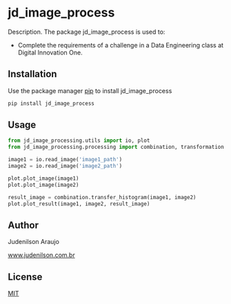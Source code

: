 # jd_image_process

Description. 
The package jd_image_process is used to:

- Complete the requirements of a challenge in a Data Engineering class at Digital Innovation One.

## Installation

Use the package manager [pip](https://pip.pypa.io/en/stable/) to install jd_image_process

```bash
pip install jd_image_process
```

## Usage

```python
from jd_image_processing.utils import io, plot
from jd_image_processing.processing import combination, transformation

image1 = io.read_image('image1_path')
image2 = io.read_image('image2_path')

plot.plot_image(image1)
plot.plot_image(image2)

result_image = combination.transfer_histogram(image1, image2)
plot.plot_result(image1, image2, result_image)
```

## Author
Judenilson Araujo

www.judenilson.com.br

## License
[MIT](https://choosealicense.com/licenses/mit/)